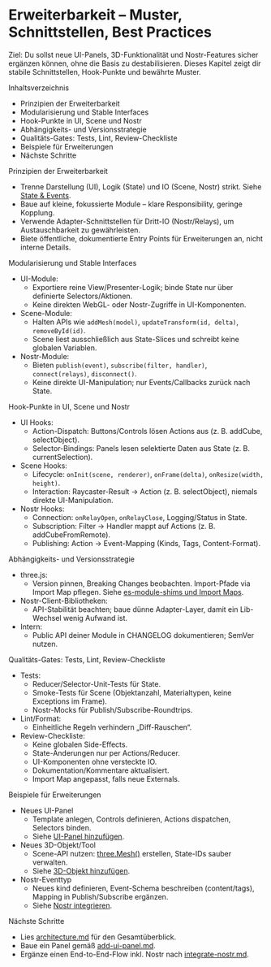 # Erweiterbarkeit – Muster, Schnittstellen, Best Practices

Ziel: Du sollst neue UI-Panels, 3D-Funktionalität und Nostr-Features sicher ergänzen können, ohne die Basis zu destabilisieren. Dieses Kapitel zeigt dir stabile Schnittstellen, Hook-Punkte und bewährte Muster.

Inhaltsverzeichnis
- Prinzipien der Erweiterbarkeit
- Modularisierung und Stable Interfaces
- Hook-Punkte in UI, Scene und Nostr
- Abhängigkeits- und Versionsstrategie
- Qualitäts-Gates: Tests, Lint, Review-Checkliste
- Beispiele für Erweiterungen
- Nächste Schritte

Prinzipien der Erweiterbarkeit
- Trenne Darstellung (UI), Logik (State) und IO (Scene, Nostr) strikt. Siehe [State & Events](docs/features/state-and-events.md).
- Baue auf kleine, fokussierte Module – klare Responsibility, geringe Kopplung.
- Verwende Adapter-Schnittstellen für Dritt-IO (Nostr/Relays), um Austauschbarkeit zu gewährleisten.
- Biete öffentliche, dokumentierte Entry Points für Erweiterungen an, nicht interne Details.

Modularisierung und Stable Interfaces
- UI-Module:
  - Exportiere reine View/Presenter-Logik; binde State nur über definierte Selectors/Aktionen.
  - Keine direkten WebGL- oder Nostr-Zugriffe in UI-Komponenten.
- Scene-Module:
  - Halten APIs wie `addMesh(model)`, `updateTransform(id, delta)`, `removeById(id)`.
  - Scene liest ausschließlich aus State-Slices und schreibt keine globalen Variablen.
- Nostr-Module:
  - Bieten `publish(event)`, `subscribe(filter, handler)`, `connect(relays)`, `disconnect()`.
  - Keine direkte UI-Manipulation; nur Events/Callbacks zurück nach State.

Hook-Punkte in UI, Scene und Nostr
- UI Hooks:
  - Action-Dispatch: Buttons/Controls lösen Actions aus (z. B. addCube, selectObject).
  - Selector-Bindings: Panels lesen selektierte Daten aus State (z. B. currentSelection).
- Scene Hooks:
  - Lifecycle: `onInit(scene, renderer)`, `onFrame(delta)`, `onResize(width, height)`.
  - Interaction: Raycaster-Result → Action (z. B. selectObject), niemals direkte UI-Manipulation.
- Nostr Hooks:
  - Connection: `onRelayOpen`, `onRelayClose`, Logging/Status in State.
  - Subscription: Filter → Handler mappt auf Actions (z. B. addCubeFromRemote).
  - Publishing: Action → Event-Mapping (Kinds, Tags, Content-Format).

Abhängigkeits- und Versionsstrategie
- three.js:
  - Version pinnen, Breaking Changes beobachten. Import-Pfade via Import Map pflegen. Siehe [es-module-shims und Import Maps](docs/features/module-shims.md).
- Nostr-Client-Bibliotheken:
  - API-Stabilität beachten; baue dünne Adapter-Layer, damit ein Lib-Wechsel wenig Aufwand ist.
- Intern:
  - Public API deiner Module in CHANGELOG dokumentieren; SemVer nutzen.

Qualitäts-Gates: Tests, Lint, Review-Checkliste
- Tests:
  - Reducer/Selector-Unit-Tests für State.
  - Smoke-Tests für Scene (Objektanzahl, Materialtypen, keine Exceptions im Frame).
  - Nostr-Mocks für Publish/Subscribe-Roundtrips.
- Lint/Format:
  - Einheitliche Regeln verhindern „Diff-Rauschen“.
- Review-Checkliste:
  - Keine globalen Side-Effects.
  - State-Änderungen nur per Actions/Reducer.
  - UI-Komponenten ohne versteckte IO.
  - Dokumentation/Kommentare aktualisiert.
  - Import Map angepasst, falls neue Externals.

Beispiele für Erweiterungen
- Neues UI-Panel
  - Template anlegen, Controls definieren, Actions dispatchen, Selectors binden.
  - Siehe [UI-Panel hinzufügen](docs/guides/add-ui-panel.md).
- Neues 3D-Objekt/Tool
  - Scene-API nutzen: [three.Mesh()](docs/features/scene-basics.md:1) erstellen, State-IDs sauber verwalten.
  - Siehe [3D-Objekt hinzufügen](docs/guides/add-3d-object.md).
- Nostr-Eventtyp
  - Neues kind definieren, Event-Schema beschreiben (content/tags), Mapping in Publish/Subscribe ergänzen.
  - Siehe [Nostr integrieren](docs/guides/integrate-nostr.md).

Nächste Schritte
- Lies [architecture.md](docs/reference/architecture.md) für den Gesamtüberblick.
- Baue ein Panel gemäß [add-ui-panel.md](docs/guides/add-ui-panel.md).
- Ergänze einen End-to-End-Flow inkl. Nostr nach [integrate-nostr.md](docs/guides/integrate-nostr.md).